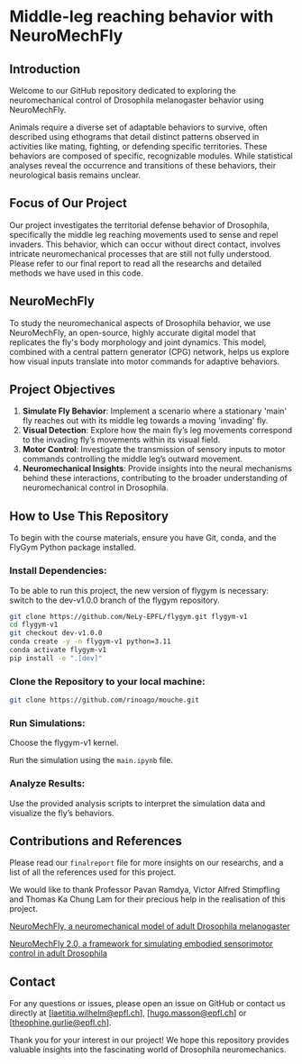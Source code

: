 # Middle-leg reaching behavior with NeuroMechFly

## Introduction

Welcome to our GitHub repository dedicated to exploring the neuromechanical control of Drosophila melanogaster behavior using NeuroMechFly.

Animals require a diverse set of adaptable behaviors to survive, often described using ethograms that detail distinct patterns observed in activities like mating, fighting, or defending specific territories. These behaviors are composed of specific, recognizable modules. While statistical analyses reveal the occurrence and transitions of these behaviors, their neurological basis remains unclear.

## Focus of Our Project

Our project investigates the territorial defense behavior of Drosophila, specifically the middle leg reaching movements used to sense and repel invaders. This behavior, which can occur without direct contact, involves intricate neuromechanical processes that are still not fully understood. Please refer to our final report to read all the researchs and detailed methods we have used in this code.

## NeuroMechFly

To study the neuromechanical aspects of Drosophila behavior, we use NeuroMechFly, an open-source, highly accurate digital model that replicates the fly's body morphology and joint dynamics. This model, combined with a central pattern generator (CPG) network, helps us explore how visual inputs translate into motor commands for adaptive behaviors.

## Project Objectives

1. **Simulate Fly Behavior**: Implement a scenario where a stationary 'main' fly reaches out with its middle leg towards a moving 'invading' fly.
2. **Visual Detection**: Explore how the main fly’s leg movements correspond to the invading fly’s movements within its visual field.
3. **Motor Control**: Investigate the transmission of sensory inputs to motor commands controlling the middle leg’s outward movement.
4. **Neuromechanical Insights**: Provide insights into the neural mechanisms behind these interactions, contributing to the broader understanding of neuromechanical control in Drosophila.

## How to Use This Repository
To begin with the course materials, ensure you have Git, conda, and the FlyGym Python package installed.

### **Install Dependencies**:
To be able to run this project, the new version of flygym is necessary: switch to the dev-v1.0.0 branch of the flygym repository.
```sh
git clone https://github.com/NeLy-EPFL/flygym.git flygym-v1
cd flygym-v1
git checkout dev-v1.0.0
conda create -y -n flygym-v1 python=3.11
conda activate flygym-v1
pip install -e ".[dev]"
```



### **Clone the Repository to your local machine**: 
```sh
git clone https://github.com/rinoago/mouche.git
```

### **Run Simulations**: 
Choose the flygym-v1 kernel.

Run the simulation using the `main.ipynb` file.
### **Analyze Results**: 
Use the provided analysis scripts to interpret the simulation data and visualize the fly’s behaviors.

## Contributions and References

Please read our `finalreport` file for more insights on our researchs, and a list of all the references used for this project. 

We would like to thank Professor Pavan Ramdya, Victor Alfred Stimpfling and Thomas Ka Chung Lam for their precious help in the realisation of this project.

[NeuroMechFly, a neuromechanical model of adult Drosophila melanogaster](https://www.nature.com/articles/s41592-022-01466-7)

[NeuroMechFly 2.0, a framework for simulating embodied sensorimotor control in adult Drosophila](https://www.biorxiv.org/content/10.1101/2023.09.18.556649v1)

## Contact

For any questions or issues, please open an issue on GitHub or contact us directly at [laetitia.wilhelm@epfl.ch], [hugo.masson@epfl.ch] or [theophine.gurlie@epfl.ch].

Thank you for your interest in our project! We hope this repository provides valuable insights into the fascinating world of Drosophila neuromechanics. 

